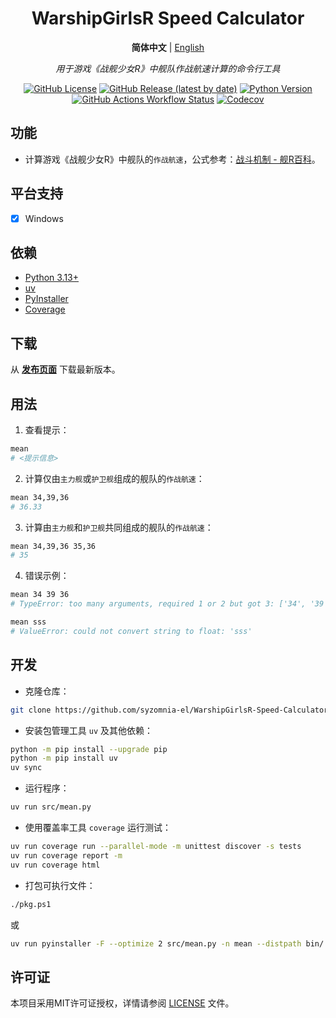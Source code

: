 <div align="center">

# WarshipGirlsR Speed Calculator

**简体中文** | [English](README_en.md)

_用于游戏《战舰少女R》中舰队作战航速计算的命令行工具_

[![GitHub License](https://img.shields.io/github/license/syzomnia-el/WarshipGirlsR-Speed-Calculator)](https://github.com/syzomnia-el/WarshipGirlsR-Speed-Calculator/main/LICENSE)
[![GitHub Release (latest by date)](https://img.shields.io/github/v/release/syzomnia-el/WarshipGirlsR-Speed-Calculator?include_prereleases&sort=date&display_name=release)](https://github.com/syzomnia-el/WarshipGirlsR-Speed-Calculator/releases)
[![Python Version](https://img.shields.io/badge/python-3.11%20%7C%203.12%20%7C%203.13-blue)](https://www.python.org)
[![GitHub Actions Workflow Status](https://img.shields.io/github/actions/workflow/status/syzomnia-el/WarshipGirlsR-Speed-Calculator/codecov.yml)](https://github.com/syzomnia-el/WarshipGirlsR-Speed-Calculator/actions/workflows/codecov.yml)
[![Codecov](https://img.shields.io/codecov/c/gh/syzomnia-el/WarshipGirlsR-Speed-Calculator?token=T3Q72DSMHL)](https://codecov.io/gh/syzomnia-el/WarshipGirlsR-Speed-Calculator)

</div>

## 功能

- 计算游戏《战舰少女R》中舰队的`作战航速`，公式参考：[战斗机制 - 舰R百科](https://www.zjsnrwiki.com/wiki/%E6%88%98%E6%96%97%E6%9C%BA%E5%88%B6#%E6%88%98%E6%9C%AF%E8%BF%82%E5%9B%9E)。

## 平台支持

- [x] Windows

## 依赖

- [Python 3.13+](https://www.python.org)
- [uv](https://docs.astral.sh/uv)
- [PyInstaller](https://pyinstaller.org)
- [Coverage](https://coverage.readthedocs.io)

## 下载

从 [**发布页面**](https://github.com/syzomnia-el/WarshipGirlsR-Speed-Calculator/releases) 下载最新版本。

## 用法

1. 查看提示：

```bash
mean
# <提示信息>
```

2. 计算仅由`主力舰`或`护卫舰`组成的舰队的`作战航速`：

```bash
mean 34,39,36
# 36.33
```

3. 计算由`主力舰`和`护卫舰`共同组成的舰队的`作战航速`：

```bash
mean 34,39,36 35,36
# 35
```

4. 错误示例：

```bash
mean 34 39 36
# TypeError: too many arguments, required 1 or 2 but got 3: ['34', '39', '36']

mean sss
# ValueError: could not convert string to float: 'sss'
```

## 开发

- 克隆仓库：

```bash
git clone https://github.com/syzomnia-el/WarshipGirlsR-Speed-Calculator.git
```

- 安装包管理工具 `uv` 及其他依赖：

```bash
python -m pip install --upgrade pip
python -m pip install uv
uv sync
```

- 运行程序：

```bash
uv run src/mean.py
```

- 使用覆盖率工具 `coverage` 运行测试：

```bash
uv run coverage run --parallel-mode -m unittest discover -s tests
uv run coverage report -m
uv run coverage html
```

- 打包可执行文件：

```bash
./pkg.ps1
```

或

```bash
uv run pyinstaller -F --optimize 2 src/mean.py -n mean --distpath bin/ --clean
```

## 许可证

本项目采用MIT许可证授权，详情请参阅 [LICENSE](LICENSE) 文件。
